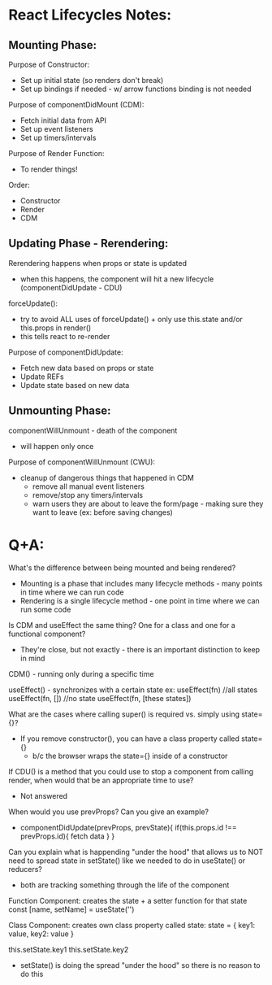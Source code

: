 # React Lifecycles Notes:


## Mounting Phase:
Purpose of Constructor:
- Set up initial state (so renders don't break)
- Set up bindings if needed - w/ arrow functions binding is not needed

Purpose of componentDidMount (CDM):
- Fetch initial data from API
- Set up event listeners
- Set up timers/intervals

Purpose of Render Function:
- To render things!

Order:
- Constructor
- Render
- CDM


## Updating Phase - Rerendering:
Rerendering happens when props or state is updated
- when this happens, the component will hit a new lifecycle (componentDidUpdate - CDU)

forceUpdate():
- try to avoid ALL uses of forceUpdate() + only use this.state and/or this.props in render()
- this tells react to re-render

Purpose of componentDidUpdate:
- Fetch new data based on props or state
- Update REFs
- Update state based on new data


## Unmounting Phase:
componentWillUnmount - death of the component
- will happen only once

Purpose of componentWillUnmount (CWU):
- cleanup of dangerous things that happened in CDM
   - remove all manual event listeners
   - remove/stop any timers/intervals
   - warn users they are about to leave the form/page - making sure they want to leave (ex: before saving changes)


# Q+A:
What's the difference between being mounted and being rendered?
- Mounting is a phase that includes many lifecycle methods - many points in time where we can run code 
- Rendering is a single lifecycle method - one point in time where we can run some code


Is CDM and useEffect the same thing? One for a class and one for a functional component?
- They're close, but not exactly - there is an important distinction to keep in mind

CDM() - running only during a specific time 

useEffect() - synchronizes with a certain state
ex:   useEffect(fn) //all states
      useEffect(fn, []) //no state
      useEffect(fn, [these states])


What are the cases where calling super() is required vs. simply using state={}?
- If you remove constructor(), you can have a class property called state={}
   - b/c the browser wraps the state={} inside of a constructor


If CDU() is a method that you could use to stop a component from calling render, when would that be an appropriate time to use?
- Not answered


When would you use prevProps? Can you give an example?
- componentDidUpdate(prevProps, prevState){
   if(this.props.id !== prevProps.id){
      fetch data
   }
}


Can you explain what is happending "under the hood" that allows us to NOT need to spread state in setState() like we needed to do in useState() or reducers?
- both are tracking something through the life of the component

Function Component:
creates the state + a setter function for that state
const [name, setName] = useState('')

Class Component:
creates own class property called state:
state = {
   key1: value,
   key2: value
   }

this.setState.key1
this.setState.key2

- setState() is doing the spread "under the hood" so there is no reason to do this